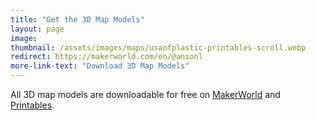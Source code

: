 ```yaml
---
title: "Get the 3D Map Models"
layout: page
image: 
thumbnail: /assets/images/maps/usaofplastic-printables-scroll.webp
redirect: https://makerworld.com/en/@ansonl
more-link-text: "Download 3D Map Models"
---
```


All 3D map models are downloadable for free on [MakerWorld](https://makerworld.com/en/@ansonl) and [Printables](https://www.printables.com/@ansonl/).
